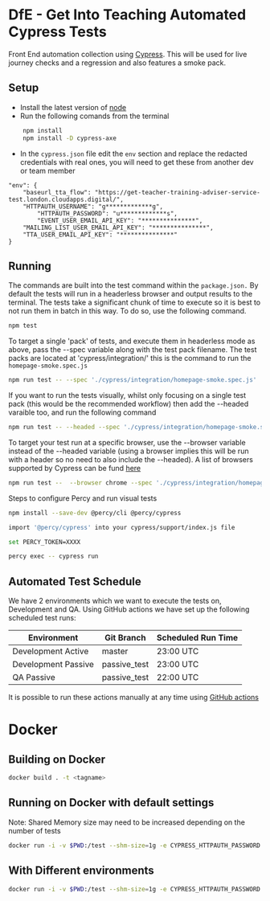 # DfE - Get Into Teaching Automated Cypress Tests
Front End automation collection using [Cypress](https://www.cypress.io/). This will be used for live journey checks and a regression and also features a smoke pack.

## Setup
- Install the latest version of [node](https://nodejs.org/en/)
- Run the following comands from the terminal 
```bash 
    npm install
    npm install -D cypress-axe
```
- In the `cypress.json` file edit the `env` section and replace the redacted credentials with real ones, you will need to get these from another dev or team member
```
"env": {
	"baseurl_tta_flow": "https://get-teacher-training-adviser-service-test.london.cloudapps.digital/",
	"HTTPAUTH_USERNAME": "g*************g",
        "HTTPAUTH_PASSWORD": "u*************s",
        "EVENT_USER_EMAIL_API_KEY": "***************",
	"MAILING_LIST_USER_EMAIL_API_KEY": "***************",
	"TTA_USER_EMAIL_API_KEY": "***************"
}
```

## Running
The commands are built into the test command within the `package.json.`  By default the tests will run in a headerless browser and output results to the terminal.  The tests take a significant chunk of time to execute so it is best to not run them in batch in this way. To do so, use the following command.
```bash
npm test
```

To target a single 'pack' of tests, and execute them in headerless mode as above, pass the --spec variable along with the test pack filename. The test packs are located at 'cypress/integration/' this is the command to run the `homepage-smoke.spec.js`
```bash
npm run test -- --spec './cypress/integration/homepage-smoke.spec.js'
```

If you want to run the tests visually, whilst only focusing on a single test pack (this would be the recommended workflow) then add the --headed varaible too, and run the following command
```bash
npm run test -- --headed --spec './cypress/integration/homepage-smoke.spec.js'
```

To target your test run at a specific browser, use the --browser variable instead of the --headed variable (using a browser implies this will be run with a header so no need to also include the --headed). A list of browsers supported by Cypress can be fund [here](https://docs.cypress.io/guides/guides/launching-browsers.html#Browsers)
```bash
npm run test --  --browser chrome --spec './cypress/integration/homepage-smoke.spec.js'
```

Steps to configure Percy and run visual tests

```bash
npm install --save-dev @percy/cli @percy/cypress
```
```bash
import '@percy/cypress' into your cypress/support/index.js file
```
```bash
set PERCY_TOKEN=XXXX
```
```bash
percy exec -- cypress run
```



## Automated Test Schedule
We have 2 environments which we want to execute the tests on, Development and QA. Using GitHub actions we have set up the following scheduled test runs:

| Environment         | Git Branch   | Scheduled Run Time |
| ------------------- | ------------ | ------------------ |
| Development Active  | master       | 23:00 UTC          |
| Development Passive | passive_test | 23:00 UTC          |
| QA Passive          | passive_test | 22:00 UTC          |

It is possible to run these actions manually at any time using [GitHub actions](https://github.com/DFE-Digital/get-into-teaching-frontend-tests/actions)

# Docker
## Building on Docker
```bash
docker build . -t <tagname>
```
## Running on Docker with default settings
Note: Shared Memory size may need to be increased depending on the number of tests
```bash
docker run -i -v $PWD:/test --shm-size=1g -e CYPRESS_HTTPAUTH_PASSWORD -e CYPRESS_HTTPAUTH_USERNAME -w /test cypress/included:4.2.0
```
## With Different environments
```bash
docker run -i -v $PWD:/test --shm-size=1g -e CYPRESS_HTTPAUTH_PASSWORD -e CYPRESS_HTTPAUTH_USERNAME  -w /test cypress/included:4.2.0 --config-file cypress-qa.json
```


